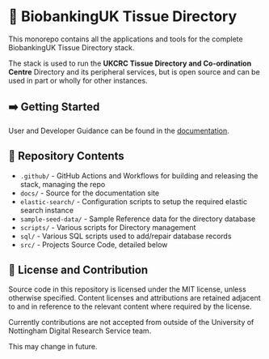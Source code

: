 # 🏥 BiobankingUK Tissue Directory

This monorepo contains all the applications and tools for the complete BiobankingUK Tissue Directory stack.

The stack is used to run the **UKCRC Tissue Directory and Co-ordination Centre** Directory and its peripheral services, but is open source and can be used in part or wholly for other instances.

## ➡️ Getting Started

User and Developer Guidance can be found in the [documentation](https://docs.biobankinguk.org).

## 📂 Repository Contents

- `.github/` - GitHub Actions and Workflows for building and releasing the stack, managing the repo
- `docs/` - Source for the documentation site
- `elastic-search/` - Configuration scripts to setup the required elastic search instance
- `sample-seed-data/` - Sample Reference data for the directory database
- `scripts/` - Various scripts for Directory management
- `sql/` - Various SQL scripts used to add/repair database records
- `src/` - Projects Source Code, detailed below

## 🧾 License and Contribution

Source code in this repository is licensed under the MIT license, unless otherwise specified. Content licenses and attributions are retained adjacent to and in reference to the relevant content where required by the license.

Currently contributions are not accepted from outside of the University of Nottingham Digital Research Service team.

This may change in future.
